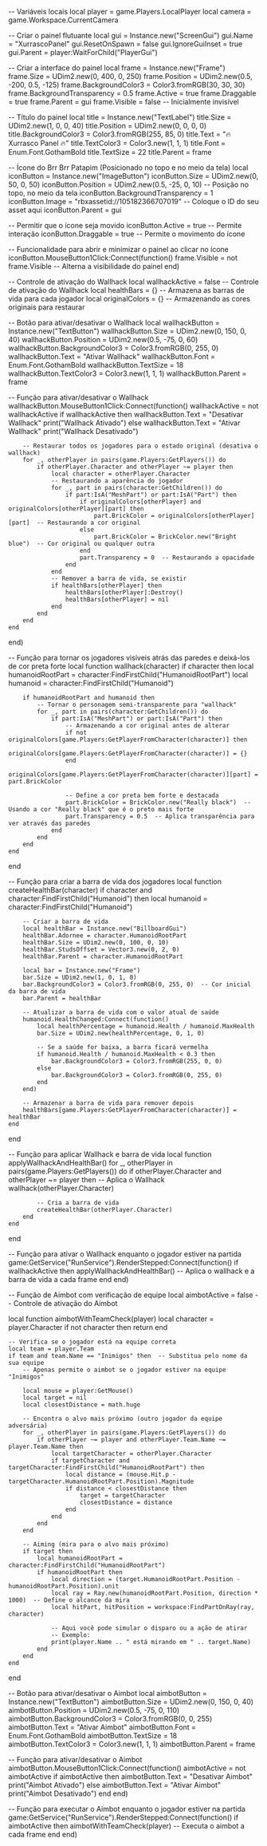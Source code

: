 -- Variáveis locais
local player = game.Players.LocalPlayer
local camera = game.Workspace.CurrentCamera

-- Criar o painel flutuante
local gui = Instance.new("ScreenGui")
gui.Name = "XurrascoPanel"
gui.ResetOnSpawn = false
gui.IgnoreGuiInset = true
gui.Parent = player:WaitForChild("PlayerGui")

-- Criar a interface do painel
local frame = Instance.new("Frame")
frame.Size = UDim2.new(0, 400, 0, 250)
frame.Position = UDim2.new(0.5, -200, 0.5, -125)
frame.BackgroundColor3 = Color3.fromRGB(30, 30, 30)
frame.BackgroundTransparency = 0.5
frame.Active = true
frame.Draggable = true
frame.Parent = gui
frame.Visible = false  -- Inicialmente invisível

-- Título do painel
local title = Instance.new("TextLabel")
title.Size = UDim2.new(1, 0, 0, 40)
title.Position = UDim2.new(0, 0, 0, 0)
title.BackgroundColor3 = Color3.fromRGB(255, 85, 0)
title.Text = "🔥 Xurrasco Panel 🔥"
title.TextColor3 = Color3.new(1, 1, 1)
title.Font = Enum.Font.GothamBold
title.TextSize = 22
title.Parent = frame

-- Ícone do Brr Brr Patapim (Posicionado no topo e no meio da tela)
local iconButton = Instance.new("ImageButton")
iconButton.Size = UDim2.new(0, 50, 0, 50)
iconButton.Position = UDim2.new(0.5, -25, 0, 10)  -- Posição no topo, no meio da tela
iconButton.BackgroundTransparency = 1
iconButton.Image = "rbxassetid://105182366707019"  -- Coloque o ID do seu asset aqui
iconButton.Parent = gui

-- Permitir que o ícone seja movido
iconButton.Active = true  -- Permite interação
iconButton.Draggable = true  -- Permite o movimento do ícone

-- Funcionalidade para abrir e minimizar o painel ao clicar no ícone
iconButton.MouseButton1Click:Connect(function()
    frame.Visible = not frame.Visible  -- Alterna a visibilidade do painel
end)

-- Controle de ativação do Wallhack
local wallhackActive = false  -- Controle de ativação do Wallhack
local healthBars = {}  -- Armazena as barras de vida para cada jogador
local originalColors = {}  -- Armazenando as cores originais para restaurar

-- Botão para ativar/desativar o Wallhack
local wallhackButton = Instance.new("TextButton")
wallhackButton.Size = UDim2.new(0, 150, 0, 40)
wallhackButton.Position = UDim2.new(0.5, -75, 0, 60)
wallhackButton.BackgroundColor3 = Color3.fromRGB(0, 255, 0)
wallhackButton.Text = "Ativar Wallhack"
wallhackButton.Font = Enum.Font.GothamBold
wallhackButton.TextSize = 18
wallhackButton.TextColor3 = Color3.new(1, 1, 1)
wallhackButton.Parent = frame

-- Função para ativar/desativar o Wallhack
wallhackButton.MouseButton1Click:Connect(function()
    wallhackActive = not wallhackActive
    if wallhackActive then
        wallhackButton.Text = "Desativar Wallhack"
        print("Wallhack Ativado")
    else
        wallhackButton.Text = "Ativar Wallhack"
        print("Wallhack Desativado")
        
        -- Restaurar todos os jogadores para o estado original (desativa o wallhack)
        for _, otherPlayer in pairs(game.Players:GetPlayers()) do
            if otherPlayer.Character and otherPlayer ~= player then
                local character = otherPlayer.Character
                -- Restaurando a aparência do jogador
                for _, part in pairs(character:GetChildren()) do
                    if part:IsA("MeshPart") or part:IsA("Part") then
                        if originalColors[otherPlayer] and originalColors[otherPlayer][part] then
                            part.BrickColor = originalColors[otherPlayer][part]  -- Restaurando a cor original
                        else
                            part.BrickColor = BrickColor.new("Bright blue")  -- Cor original ou qualquer outra
                        end
                        part.Transparency = 0  -- Restaurando a opacidade
                    end
                end
                -- Remover a barra de vida, se existir
                if healthBars[otherPlayer] then
                    healthBars[otherPlayer]:Destroy()
                    healthBars[otherPlayer] = nil
                end
            end
        end
    end
end)

-- Função para tornar os jogadores visíveis atrás das paredes e deixá-los de cor preta forte
local function wallhack(character)
    if character then
        local humanoidRootPart = character:FindFirstChild("HumanoidRootPart")
        local humanoid = character:FindFirstChild("Humanoid")
        
        if humanoidRootPart and humanoid then
            -- Tornar o personagem semi-transparente para "wallhack"
            for _, part in pairs(character:GetChildren()) do
                if part:IsA("MeshPart") or part:IsA("Part") then
                    -- Armazenando a cor original antes de alterar
                    if not originalColors[game.Players:GetPlayerFromCharacter(character)] then
                        originalColors[game.Players:GetPlayerFromCharacter(character)] = {}
                    end
                    originalColors[game.Players:GetPlayerFromCharacter(character)][part] = part.BrickColor

                    -- Define a cor preta bem forte e destacada
                    part.BrickColor = BrickColor.new("Really black")  -- Usando a cor "Really black" que é o preto mais forte
                    part.Transparency = 0.5  -- Aplica transparência para ver através das paredes
                end
            end
        end
    end
end

-- Função para criar a barra de vida dos jogadores
local function createHealthBar(character)
    if character and character:FindFirstChild("Humanoid") then
        local humanoid = character:FindFirstChild("Humanoid")
        
        -- Criar a barra de vida
        local healthBar = Instance.new("BillboardGui")
        healthBar.Adornee = character.HumanoidRootPart
        healthBar.Size = UDim2.new(0, 100, 0, 10)
        healthBar.StudsOffset = Vector3.new(0, 2, 0)
        healthBar.Parent = character.HumanoidRootPart
        
        local bar = Instance.new("Frame")
        bar.Size = UDim2.new(1, 0, 1, 0)
        bar.BackgroundColor3 = Color3.fromRGB(0, 255, 0)  -- Cor inicial da barra de vida
        bar.Parent = healthBar

        -- Atualizar a barra de vida com o valor atual de saúde
        humanoid.HealthChanged:Connect(function()
            local healthPercentage = humanoid.Health / humanoid.MaxHealth
            bar.Size = UDim2.new(healthPercentage, 0, 1, 0)

            -- Se a saúde for baixa, a barra ficará vermelha
            if humanoid.Health / humanoid.MaxHealth < 0.3 then
                bar.BackgroundColor3 = Color3.fromRGB(255, 0, 0)
            else
                bar.BackgroundColor3 = Color3.fromRGB(0, 255, 0)
            end
        end)

        -- Armazenar a barra de vida para remover depois
        healthBars[game.Players:GetPlayerFromCharacter(character)] = healthBar
    end
end

-- Função para aplicar Wallhack e barra de vida
local function applyWallhackAndHealthBar()
    for _, otherPlayer in pairs(game.Players:GetPlayers()) do
        if otherPlayer.Character and otherPlayer ~= player then
            -- Aplica o Wallhack
            wallhack(otherPlayer.Character)
            
            -- Cria a barra de vida
            createHealthBar(otherPlayer.Character)
        end
    end
end

-- Função para ativar o Wallhack enquanto o jogador estiver na partida
game:GetService("RunService").RenderStepped:Connect(function()
    if wallhackActive then
        applyWallhackAndHealthBar()  -- Aplica o wallhack e a barra de vida a cada frame
    end
end)

-- Função de Aimbot com verificação de equipe
local aimbotActive = false  -- Controle de ativação do Aimbot

local function aimbotWithTeamCheck(player)
    local character = player.Character
    if not character then return end
    
    -- Verifica se o jogador está na equipe correta
    local team = player.Team
    if team and team.Name == "Inimigos" then  -- Substitua pelo nome da sua equipe
        -- Apenas permite o aimbot se o jogador estiver na equipe "Inimigos"
        
        local mouse = player:GetMouse()
        local target = nil
        local closestDistance = math.huge

        -- Encontra o alvo mais próximo (outro jogador da equipe adversária)
        for _, otherPlayer in pairs(game.Players:GetPlayers()) do
            if otherPlayer ~= player and otherPlayer.Team.Name ~= player.Team.Name then
                local targetCharacter = otherPlayer.Character
                if targetCharacter and targetCharacter:FindFirstChild("HumanoidRootPart") then
                    local distance = (mouse.Hit.p - targetCharacter.HumanoidRootPart.Position).Magnitude
                    if distance < closestDistance then
                        target = targetCharacter
                        closestDistance = distance
                    end
                end
            end
        end

        -- Aiming (mira para o alvo mais próximo)
        if target then
            local humanoidRootPart = character:FindFirstChild("HumanoidRootPart")
            if humanoidRootPart then
                local direction = (target.HumanoidRootPart.Position - humanoidRootPart.Position).unit
                local ray = Ray.new(humanoidRootPart.Position, direction * 1000)  -- Define o alcance da mira
                local hitPart, hitPosition = workspace:FindPartOnRay(ray, character)

                -- Aqui você pode simular o disparo ou a ação de atirar
                -- Exemplo:
                print(player.Name .. " está mirando em " .. target.Name)
            end
        end
    end
end

-- Botão para ativar/desativar o Aimbot
local aimbotButton = Instance.new("TextButton")
aimbotButton.Size = UDim2.new(0, 150, 0, 40)
aimbotButton.Position = UDim2.new(0.5, -75, 0, 110)
aimbotButton.BackgroundColor3 = Color3.fromRGB(0, 0, 255)
aimbotButton.Text = "Ativar Aimbot"
aimbotButton.Font = Enum.Font.GothamBold
aimbotButton.TextSize = 18
aimbotButton.TextColor3 = Color3.new(1, 1, 1)
aimbotButton.Parent = frame

-- Função para ativar/desativar o Aimbot
aimbotButton.MouseButton1Click:Connect(function()
    aimbotActive = not aimbotActive
    if aimbotActive then
        aimbotButton.Text = "Desativar Aimbot"
        print("Aimbot Ativado")
    else
        aimbotButton.Text = "Ativar Aimbot"
        print("Aimbot Desativado")
    end
end)

-- Função para executar o Aimbot enquanto o jogador estiver na partida
game:GetService("RunService").RenderStepped:Connect(function()
    if aimbotActive then
        aimbotWithTeamCheck(player)  -- Executa o aimbot a cada frame
    end
end)
